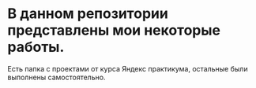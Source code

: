 # В данном репозитории представлены мои некоторые работы.
Есть папка с проектами от курса Яндекс практикума, остальные были выполнены самостоятельно. 
